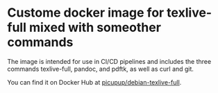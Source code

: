 # Custome docker image for texlive-full mixed with someother commands
The image is intended for use in CI/CD pipelines and includes the three commands texlive-full, pandoc, and pdftk, as well as curl and git.

You can find it on Docker Hub at [picupup/debian-texlive-full](https://hub.docker.com/r/picupup/debian-texlive-full).
